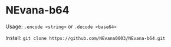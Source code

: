 # NEvana-b64

Usage: `.encode <string>` or `.decode <base64>`

Install: `git clone https://github.com/NEvana0003/NEvana-b64.git`
